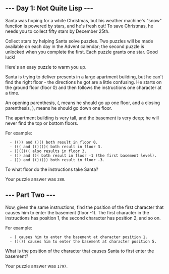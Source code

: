 ## --- Day 1: Not Quite Lisp ---

Santa was hoping for a white Christmas, but his weather machine's "snow" function is powered by stars, and he's fresh out! To save Christmas, he needs you to collect fifty stars by December 25th.

Collect stars by helping Santa solve puzzles. Two puzzles will be made available on each day in the Advent calendar; the second puzzle is unlocked when you complete the first. Each puzzle grants one star. Good luck!

Here's an easy puzzle to warm you up.

Santa is trying to deliver presents in a large apartment building, but he can't find the right floor - the directions he got are a little confusing. He starts on the ground floor (floor 0) and then follows the instructions one character at a time.

An opening parenthesis, (, means he should go up one floor, and a closing parenthesis, ), means he should go down one floor.

The apartment building is very tall, and the basement is very deep; he will never find the top or bottom floors.

For example:

```
  - (()) and ()() both result in floor 0.
  - ((( and (()(()( both result in floor 3.
  - ))((((( also results in floor 3.
  - ()) and ))( both result in floor -1 (the first basement level).
  - ))) and )())()) both result in floor -3.
```

To what floor do the instructions take Santa?

Your puzzle answer was `280`.

## --- Part Two ---

Now, given the same instructions, find the position of the first character that causes him to enter the basement (floor -1). The first character in the instructions has position 1, the second character has position 2, and so on.

For example:

```
  - ) causes him to enter the basement at character position 1.
  - ()()) causes him to enter the basement at character position 5.
```

What is the position of the character that causes Santa to first enter the basement?

Your puzzle answer was `1797`.
